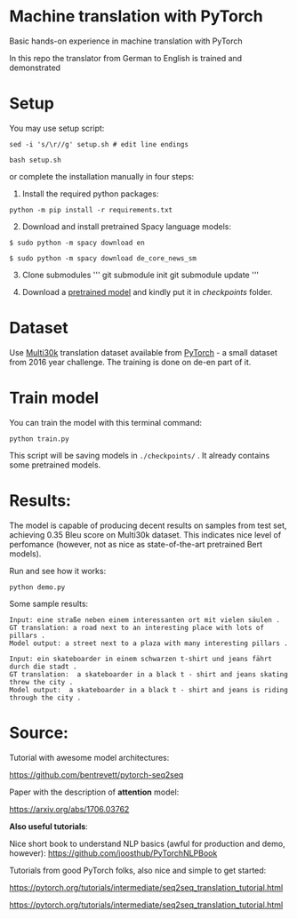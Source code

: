 # Machine translation with PyTorch
Basic hands-on experience in machine translation with PyTorch

In this repo the translator from German to English is trained and demonstrated

# Setup

You may use setup script:
```
sed -i 's/\r//g' setup.sh # edit line endings

bash setup.sh
```

or complete the installation manually in four steps:

 1. Install the required python packages:

```
python -m pip install -r requirements.txt
```

 2. Download and install pretrained Spacy language models:
```
$ sudo python -m spacy download en

$ sudo python -m spacy download de_core_news_sm
```

 3. Clone submodules
 '''
 git submodule init
 git submodule update
 '''
 
 4. Download a [pretrained model](https://drive.google.com/drive/u/0/folders/13qQTz_GgBbwokAsphghqryVmjV2SE4KI) and kindly put it in *checkpoints* folder.
 
# Dataset

Use [Multi30k](https://github.com/multi30k/dataset) translation dataset available from [PyTorch](https://torchtext.readthedocs.io/en/latest/datasets.html) - a
 small dataset from 2016 year challenge. The training is done on de-en part of it.
# Train model

You can train the model with this terminal command:

```
python train.py
```

This script will be saving models in ```./checkpoints/``` . It already contains some pretrained models.

# Results:

The model is capable of producing decent results on samples from test set, achieving 0.35 Bleu score on Multi30k dataset.
 This indicates nice level of perfomance (however, not as nice as state-of-the-art pretrained Bert models).

Run and see how it works:

```
python demo.py
```

Some sample results:

```
Input: eine straße neben einem interessanten ort mit vielen säulen .
GT translation: a road next to an interesting place with lots of pillars .
Model output: a street next to a plaza with many interesting pillars .

Input: ein skateboarder in einem schwarzen t-shirt und jeans fährt durch die stadt .
GT translation:  a skateboarder in a black t - shirt and jeans skating threw the city .
Model output:  a skateboarder in a black t - shirt and jeans is riding through the city .

```

# Source:

Tutorial with awesome model architectures:

https://github.com/bentrevett/pytorch-seq2seq

Paper with the description of **attention** model:

https://arxiv.org/abs/1706.03762

**Also useful tutorials**:

Nice short book to understand NLP basics (awful for production and demo, however):
https://github.com/joosthub/PyTorchNLPBook

Tutorials from good PyTorch folks, also nice and simple to get started:

https://pytorch.org/tutorials/intermediate/seq2seq_translation_tutorial.html

https://pytorch.org/tutorials/intermediate/seq2seq_translation_tutorial.html
